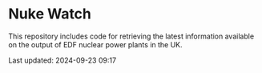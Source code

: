 # Nuke Watch

This repository includes code for retrieving the latest information available on the output of EDF nuclear power plants in the UK.

Last updated: 2024-09-23 09:17